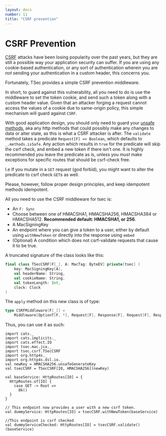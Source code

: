 ```yaml
---
layout: docs
number: 11
title: "CSRF prevention"
---
```


# CSRF Prevention

[CSRF](https://www.owasp.org/index.php/Cross-Site_Request_Forgery_(CSRF)) attacks have been losing popularity over
the past years, but they are still a possible way your application security can suffer.
If you are using any cookie-based authentication, or any sort of authentication
wherein you are _not_ sending your authentication in a custom header, this concerns you.

Fortunately, TSec provides a simple CSRF prevention middleware.

In short, to guard against this vulnerability, all you need to do is use the middleware to set the token cookie, and
send such a token along with a custom header value. Given that an attacker forging a request cannot access the values
of a cookie due to same-origin policy, this simple mechanism will guard against `CSRF`.

With good application design, you should only need to guard your
[unsafe methods](http://restcookbook.com/HTTP%20Methods/idempotency/),
aka any http methods that could possibly make any changes to data or alter state, as this is what a
CSRF attacker is after. The `validate` method takes a
predicate `Request[F] => Boolean`, which defaults to `_.methods.isSafe`. Any action which results in `true` for
the predicate will skip the csrf check, and embed a new token if there isn't one. It is highly recommended you
leave the predicate as is, unless you _must_ make exceptions for specific routes that should be csrf-check free.

I.e If you mutate in a `GET` request (god forbid), you might want to alter the predicate to csrf check `GET`s as well.

Please, however, follow proper design principles, and keep idempotent methods idempotent.

All you need to use the CSRF middleware for tsec is:

* An `F: Sync`
* Choose between one of HMACSHA1, HMACSHA256, HMACSHA384 or HMACSHA512. **Recommended default: HMACSHA1, or 256**.
* A MacSigningKey
* An endpoint where you can give a token to a user, either by default using `withNewToken` or directly into the response
using `embed`
* (Optional) A condition which does not csrf-validate requests that cause it to be true.

A truncated signature of the class looks like this:

```scala
final class TSecCSRF[F[_], A: MacTag: ByteEV] private[tsec] (
    key: MacSigningKey[A],
    val headerName: String,
    val cookieName: String,
    val tokenLength: Int,
    clock: Clock
)
```

The `apply` method on this new class is of type:

```scala
type CSRFMiddleware[F[_]] =
    Middleware[OptionT[F, *], Request[F], Response[F], Request[F], Response[F]]
```

Thus, you can use it as such:

```tut:book
import cats._
import cats.implicits._
import cats.effect.IO
import tsec.mac.jca._
import tsec.csrf.TSecCSRF
import org.http4s._
import org.http4s.dsl.io._
val newKey = HMACSHA256.unsafeGenerateKey
val tsecCSRF = TSecCSRF[IO, HMACSHA256](newKey)

val baseService: HttpRoutes[IO] = {
  HttpRoutes.of[IO] {
    case GET -> Root =>
      Ok()
  }
}

// This endpoint now provides a user with a new csrf token.
val dummyService: HttpRoutes[IO] = tsecCSRF.withNewToken(baseService)

//This endpoint is csrf checked
val dummyServiceChecked: HttpRoutes[IO] = tsecCSRF.validate()(baseService)
```
